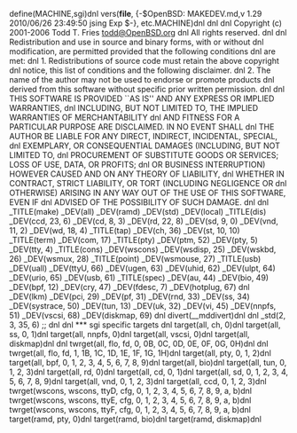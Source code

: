 define(MACHINE,sgi)dnl
vers(__file__,
	{-$OpenBSD: MAKEDEV.md,v 1.29 2010/06/26 23:49:50 jsing Exp $-},
etc.MACHINE)dnl
dnl
dnl Copyright (c) 2001-2006 Todd T. Fries <todd@OpenBSD.org>
dnl All rights reserved.
dnl
dnl Redistribution and use in source and binary forms, with or without
dnl modification, are permitted provided that the following conditions
dnl are met:
dnl 1. Redistributions of source code must retain the above copyright
dnl    notice, this list of conditions and the following disclaimer.
dnl 2. The name of the author may not be used to endorse or promote products
dnl    derived from this software without specific prior written permission.
dnl
dnl THIS SOFTWARE IS PROVIDED ``AS IS'' AND ANY EXPRESS OR IMPLIED WARRANTIES,
dnl INCLUDING, BUT NOT LIMITED TO, THE IMPLIED WARRANTIES OF MERCHANTABILITY
dnl AND FITNESS FOR A PARTICULAR PURPOSE ARE DISCLAIMED.  IN NO EVENT SHALL
dnl THE AUTHOR BE LIABLE FOR ANY DIRECT, INDIRECT, INCIDENTAL, SPECIAL,
dnl EXEMPLARY, OR CONSEQUENTIAL DAMAGES (INCLUDING, BUT NOT LIMITED TO,
dnl PROCUREMENT OF SUBSTITUTE GOODS OR SERVICES; LOSS OF USE, DATA, OR PROFITS;
dnl OR BUSINESS INTERRUPTION) HOWEVER CAUSED AND ON ANY THEORY OF LIABILITY,
dnl WHETHER IN CONTRACT, STRICT LIABILITY, OR TORT (INCLUDING NEGLIGENCE OR
dnl OTHERWISE) ARISING IN ANY WAY OUT OF THE USE OF THIS SOFTWARE, EVEN IF
dnl ADVISED OF THE POSSIBILITY OF SUCH DAMAGE.
dnl
dnl
_TITLE(make)
_DEV(all)
_DEV(ramd)
_DEV(std)
_DEV(local)
_TITLE(dis)
_DEV(ccd, 23, 6)
_DEV(cd, 8, 3)
_DEV(rd, 22, 8)
_DEV(sd, 9, 0)
_DEV(vnd, 11, 2)
_DEV(wd, 18, 4)
_TITLE(tap)
_DEV(ch, 36)
_DEV(st, 10, 10)
_TITLE(term)
_DEV(com, 17)
_TITLE(pty)
_DEV(ptm, 52)
_DEV(pty, 5)
_DEV(tty, 4)
_TITLE(cons)
_DEV(wscons)
_DEV(wsdisp, 25)
_DEV(wskbd, 26)
_DEV(wsmux, 28)
_TITLE(point)
_DEV(wsmouse, 27)
_TITLE(usb)
_DEV(uall)
_DEV(ttyU, 66)
_DEV(ugen, 63)
_DEV(uhid, 62)
_DEV(ulpt, 64)
_DEV(urio, 65)
_DEV(usb, 61)
_TITLE(spec)
_DEV(au, 44)
_DEV(bio, 49)
_DEV(bpf, 12)
_DEV(cry, 47)
_DEV(fdesc, 7)
_DEV(hotplug, 67)
dnl _DEV(lkm)
_DEV(pci, 29)
_DEV(pf, 31)
_DEV(rnd, 33)
_DEV(ss, 34)
_DEV(systrace, 50)
_DEV(tun, 13)
_DEV(uk, 32)
_DEV(vi, 45)
_DEV(nnpfs, 51)
_DEV(vscsi, 68)
_DEV(diskmap, 69)
dnl
divert(__mddivert)dnl
dnl
_std(2, 3, 35, 6)
	;;
dnl
dnl *** sgi specific targets
dnl
target(all, ch, 0)dnl
target(all, ss, 0, 1)dnl
target(all, nnpfs, 0)dnl
target(all, vscsi, 0)dnl
target(all, diskmap)dnl
dnl twrget(all, flo, fd, 0, 0B, 0C, 0D, 0E, 0F, 0G, 0H)dnl
dnl twrget(all, flo, fd, 1, 1B, 1C, 1D, 1E, 1F, 1G, 1H)dnl
target(all, pty, 0, 1, 2)dnl
target(all, bpf, 0, 1, 2, 3, 4, 5, 6, 7, 8, 9)dnl
target(all, bio)dnl
target(all, tun, 0, 1, 2, 3)dnl
target(all, rd, 0)dnl
target(all, cd, 0, 1)dnl
target(all, sd, 0, 1, 2, 3, 4, 5, 6, 7, 8, 9)dnl
target(all, vnd, 0, 1, 2, 3)dnl
target(all, ccd, 0, 1, 2, 3)dnl
twrget(wscons, wscons, ttyD, cfg, 0, 1, 2, 3, 4, 5, 6, 7, 8, 9, a, b)dnl
twrget(wscons, wscons, ttyE, cfg, 0, 1, 2, 3, 4, 5, 6, 7, 8, 9, a, b)dnl
twrget(wscons, wscons, ttyF, cfg, 0, 1, 2, 3, 4, 5, 6, 7, 8, 9, a, b)dnl
target(ramd, pty, 0)dnl
target(ramd, bio)dnl
target(ramd, diskmap)dnl
